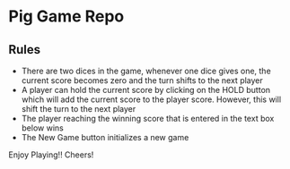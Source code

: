 # Pig Game Repo
## Rules
- There are two dices in the game, whenever one dice gives one, the current score becomes zero and the turn shifts to the next player 
- A player can hold the current score by clicking on the HOLD button which will add the current score to the player score. However, this will shift the turn to the next player
- The player reaching the winning score that is entered in the text box below wins
- The New Game button initializes a new game

Enjoy Playing!!
Cheers!
